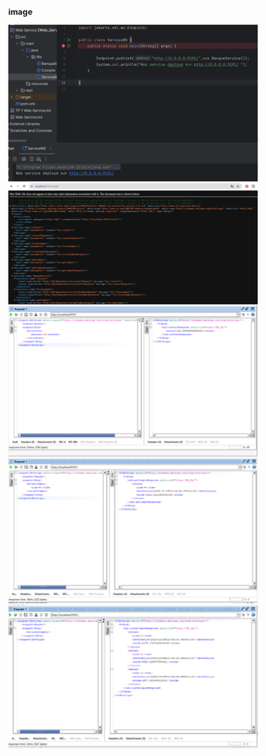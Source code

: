 <h3> image </h3>
<img src="IMAGE/Deploye.png">
<img src="IMAGE/wsql.png">
<img src="IMAGE/soap_1.png">
<img src="IMAGE/soap_2.png">
<img src="IMAGE/soap_3.png">
